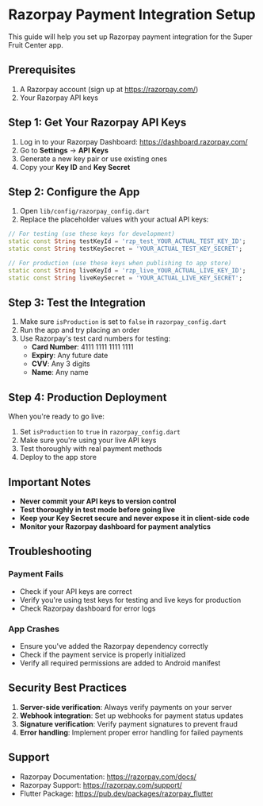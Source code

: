 # Razorpay Payment Integration Setup

This guide will help you set up Razorpay payment integration for the Super Fruit Center app.

## Prerequisites

1. A Razorpay account (sign up at https://razorpay.com/)
2. Your Razorpay API keys

## Step 1: Get Your Razorpay API Keys

1. Log in to your Razorpay Dashboard: https://dashboard.razorpay.com/
2. Go to **Settings** → **API Keys**
3. Generate a new key pair or use existing ones
4. Copy your **Key ID** and **Key Secret**

## Step 2: Configure the App

1. Open `lib/config/razorpay_config.dart`
2. Replace the placeholder values with your actual API keys:

```dart
// For testing (use these keys for development)
static const String testKeyId = 'rzp_test_YOUR_ACTUAL_TEST_KEY_ID';
static const String testKeySecret = 'YOUR_ACTUAL_TEST_KEY_SECRET';

// For production (use these keys when publishing to app store)
static const String liveKeyId = 'rzp_live_YOUR_ACTUAL_LIVE_KEY_ID';
static const String liveKeySecret = 'YOUR_ACTUAL_LIVE_KEY_SECRET';
```

## Step 3: Test the Integration

1. Make sure `isProduction` is set to `false` in `razorpay_config.dart`
2. Run the app and try placing an order
3. Use Razorpay's test card numbers for testing:
   - **Card Number**: 4111 1111 1111 1111
   - **Expiry**: Any future date
   - **CVV**: Any 3 digits
   - **Name**: Any name

## Step 4: Production Deployment

When you're ready to go live:

1. Set `isProduction` to `true` in `razorpay_config.dart`
2. Make sure you're using your live API keys
3. Test thoroughly with real payment methods
4. Deploy to the app store

## Important Notes

- **Never commit your API keys to version control**
- **Test thoroughly in test mode before going live**
- **Keep your Key Secret secure and never expose it in client-side code**
- **Monitor your Razorpay dashboard for payment analytics**

## Troubleshooting

### Payment Fails
- Check if your API keys are correct
- Verify you're using test keys for testing and live keys for production
- Check Razorpay dashboard for error logs

### App Crashes
- Ensure you've added the Razorpay dependency correctly
- Check if the payment service is properly initialized
- Verify all required permissions are added to Android manifest

## Security Best Practices

1. **Server-side verification**: Always verify payments on your server
2. **Webhook integration**: Set up webhooks for payment status updates
3. **Signature verification**: Verify payment signatures to prevent fraud
4. **Error handling**: Implement proper error handling for failed payments

## Support

- Razorpay Documentation: https://razorpay.com/docs/
- Razorpay Support: https://razorpay.com/support/
- Flutter Package: https://pub.dev/packages/razorpay_flutter 